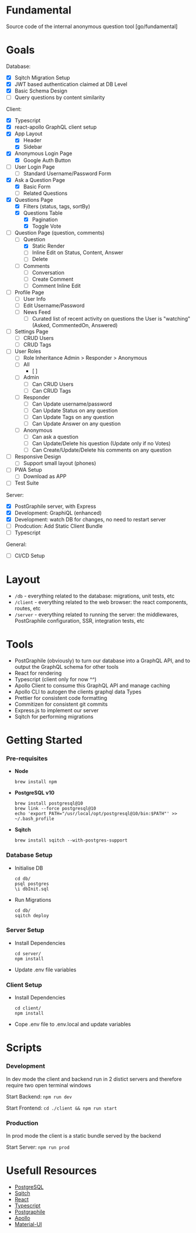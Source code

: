 # Fundamental

Source code of the internal anonymous question tool [go/fundamental]

# Goals

Database:

- [x] Sqitch Migration Setup
- [x] JWT based authentication claimed at DB Level
- [x] Basic Schema Design
- [ ] Query questions by content similarity

Client:

- [x] Typescript
- [x] react-apollo GraphQL client setup
- [x] App Layout
  - [x] Header
  - [x] Sidebar
- [x] Anonymous Login Page
  - [x] Google Auth Button
- [ ] User Login Page
  - [ ] Standard Username/Password Form
- [x] Ask a Question Page
  - [x] Basic Form
  - [ ] Related Questions
- [x] Questions Page
  - [x] Filters (status, tags, sortBy)
  - [x] Questions Table
    - [x] Pagination
    - [x] Toggle Vote
- [ ] Question Page (question, comments)
  - [ ] Question
    - [x] Static Render
    - [ ] Inline Edit on Status, Content, Answer
    - [ ] Delete
  - [ ] Comments
    - [ ] Conversation
    - [ ] Create Comment
    - [ ] Comment Inline Edit
- [ ] Profile Page
  - [ ] User Info
  - [ ] Edit Username/Password
  - [ ] News Feed
    - [ ] Curated list of recent activity on questions the User is "watching" (Asked, CommentedOn, Answered)
- [ ] Settings Page
  - [ ] CRUD Users
  - [ ] CRUD Tags
- [ ] User Roles
  - [ ] Role Inheritance Admin > Responder > Anonymous
  - [ ] All
    - [ ]
  - [ ] Admin
    - [ ] Can CRUD Users
    - [ ] Can CRUD Tags
  - [ ] Responder
    - [ ] Can Update username/password
    - [ ] Can Update Status on any question
    - [ ] Can Update Tags on any question
    - [ ] Can Update Answer on any question
  - [ ] Anonymous
    - [ ] Can ask a question
    - [ ] Can Update/Delete his question (Update only if no Votes)
    - [ ] Can Create/Update/Delete his comments on any question
- [ ] Responsive Design
  - [ ] Support small layout (phones)
- [ ] PWA Setup
  - [ ] Download as APP
- [ ] Test Suite

Server:

- [x] PostGraphile server, with Express
- [x] Development: GraphiQL (enhanced)
- [x] Development: watch DB for changes, no need to restart server
- [ ] Prodcution: Add Static Client Bundle
- [ ] Typescript

General:

- [ ] CI/CD Setup

# Layout

- `/db` - everything related to the database: migrations, unit tests, etc
- `/client` - everything related to the web browser: the react components, routes, etc
- `/server` - everything related to running the server: the middlewares, PostGraphile configuration, SSR, integration tests, etc

# Tools

- PostGraphile (obviously) to turn our database into a GraphQL API, and to output the GraphQL schema for other tools
- React for rendering
- Typescript (client only for now ^^)
- Apollo Client to consume this GraphQL API and manage caching
- Apollo CLI to autogen the clients graphql data Types
- Prettier for consistent code formatting
- Commitizen for consistent git commits
- Express.js to implement our server
- Sqitch for performing migrations

# Getting Started

### Pre-requisites

- **Node**

  ```
  brew install npm
  ```

- **PostgreSQL v10**

  ```
  brew install postgresql@10
  brew link --force postgresql@10
  echo 'export PATH="/usr/local/opt/postgresql@10/bin:$PATH"' >> ~/.bash_profile
  ```

- **Sqitch**
  ```
  brew install sqitch --with-postgres-support
  ```

### Database Setup

- Initialise DB

  ```
  cd db/
  psql postgres
  \i dbInit.sql
  ```

- Run Migrations
  ```
  cd db/
  sqitch deploy
  ```

### Server Setup

- Install Dependencies
  ```
  cd server/
  npm install
  ```
- Update .env file variables

### Client Setup

- Install Dependencies
  ```
  cd client/
  npm install
  ```
- Cope .env file to .env.local and update variables

# Scripts

### Development

In dev mode the client and backend run in 2 distict servers and therefore require two open terminal windows

Start Backend: `npm run dev`

Start Frontend: `cd ./client && npm run start`

### Production

In prod mode the client is a static bundle served by the backend

Start Server: `npm run prod`

# Usefull Resources

- [PostgreSQL](https://www.postgresql.org/docs/10/index.html)
- [Sqitch](https://metacpan.org/pod/sqitchtutorial)
- [React](https://reactjs.org/docs/getting-started.html)
- [Typescript](https://www.typescriptlang.org/docs/home.html)
- [Postgraphile](https://www.graphile.org/postgraphile/introduction/)
- [Apollo](https://www.apollographql.com/docs/react/)
- [Material-UI](https://material-ui.com/)
